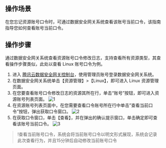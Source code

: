 ## 操作场景
在您忘记资源账号口令时，可通过数据安全网关系统查看该账号当前口令，该指南指导您如何查看账号当前口令。




## 操作步骤
通过数据安全网关系统查看资源账号口令修改日志，支持查看所有资源类型，其查看操作步骤类似，此处以查看 Linux 账号口令为例。


1. 进入 [腾讯云数据安全网关控制台](https://console.cloud.tencent.com/dasb)，使用管理员账号登录数据安全网关系统。
2. 在数据安全网关系统单击【资源管理】>【Linux】，即可进入 Linux 资源管理页面。
3. 在您要查看账号口令修改日志的资源其所在行，单击“账号”按钮，即可进入资源账号列表页面。
![1](https://main.qcloudimg.com/raw/b9cebf2ec293f0fd34894a3141036c09.png)
4. 在资源账号列表页面中，在您需要查看口令账号所在行中单击”查看当前口令”按钮，弹出获取口令窗口。
![2](https://main.qcloudimg.com/raw/ee60e66f86db74f07ba730feef6e8b12.png)
5. 在获取口令窗口，单击【查看】，并在弹出的确认提示窗口，单击确定即可查看该账号当前口令。
![3](https://main.qcloudimg.com/raw/1639a1a9ab16e4361bc3006d7c7ddc5d.png)
>!查看当前账号口令，系统会将当前账号口令以明文形式展现，系统会记录此次查看行为，并且15分钟后自动修改当前账号口令
